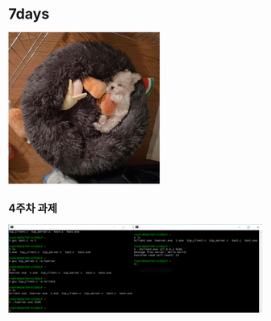 # 7days

<img width="300" height="300" src="./png/강아지.jpg"></img>


## 4주차 과제
<img width="" height="" src="./png/4주차 과제.PNG"></img>
